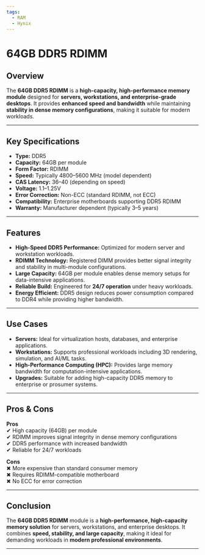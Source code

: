 ```yaml
---
tags:
  - RAM
  - Hynix
---
```


# 64GB DDR5 RDIMM

## Overview
The **64GB DDR5 RDIMM** is a **high-capacity, high-performance memory module** designed for **servers, workstations, and enterprise-grade desktops**. It provides **enhanced speed and bandwidth** while maintaining **stability in dense memory configurations**, making it suitable for modern workloads.

---

## Key Specifications

- **Type:** DDR5  
- **Capacity:** 64GB per module  
- **Form Factor:** RDIMM  
- **Speed:** Typically 4800–5600 MHz (model dependent)  
- **CAS Latency:** 36–40 (depending on speed)  
- **Voltage:** 1.1–1.25V  
- **Error Correction:** Non-ECC (standard RDIMM, not ECC)  
- **Compatibility:** Enterprise motherboards supporting DDR5 RDIMM  
- **Warranty:** Manufacturer dependent (typically 3–5 years)  

---

## Features

- **High-Speed DDR5 Performance:** Optimized for modern server and workstation workloads.  
- **RDIMM Technology:** Registered DIMM provides better signal integrity and stability in multi-module configurations.  
- **Large Capacity:** 64GB per module enables dense memory setups for data-intensive applications.  
- **Reliable Build:** Engineered for **24/7 operation** under heavy workloads.  
- **Energy Efficient:** DDR5 design reduces power consumption compared to DDR4 while providing higher bandwidth.  

---

## Use Cases

- **Servers:** Ideal for virtualization hosts, databases, and enterprise applications.  
- **Workstations:** Supports professional workloads including 3D rendering, simulation, and AI/ML tasks.  
- **High-Performance Computing (HPC):** Provides large memory bandwidth for computation-intensive applications.  
- **Upgrades:** Suitable for adding high-capacity DDR5 memory to enterprise or prosumer systems.  

---

## Pros & Cons

**Pros**  
✔ High capacity (64GB) per module  
✔ RDIMM improves signal integrity in dense memory configurations  
✔ DDR5 performance with increased bandwidth  
✔ Reliable for 24/7 workloads  

**Cons**  
✖ More expensive than standard consumer memory  
✖ Requires RDIMM-compatible motherboard  
✖ No ECC for error correction  

---

## Conclusion

The **64GB DDR5 RDIMM** module is a **high-performance, high-capacity memory solution** for servers, workstations, and enterprise desktops. It combines **speed, stability, and large capacity**, making it ideal for demanding workloads in **modern professional environments**.  

---
